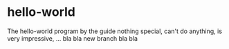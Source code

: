 # hello-world
The hello-world program by the guide
nothing special,
can't do anything,
is very impressive,
...
bla bla new branch bla bla
